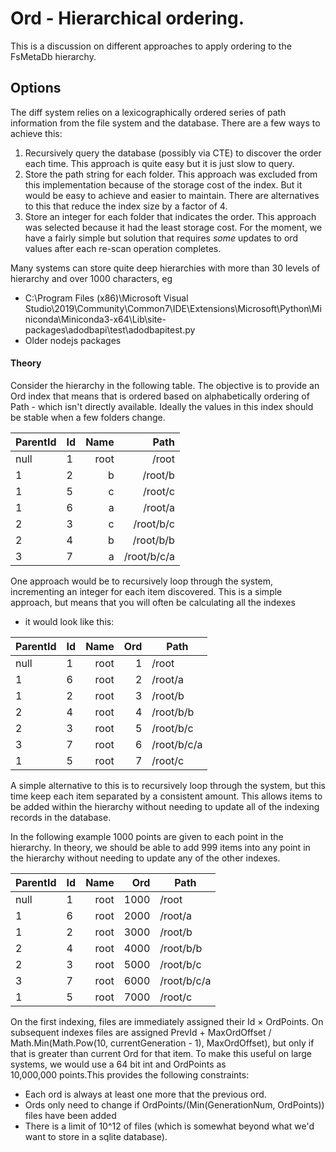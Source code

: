 # Ord - Hierarchical ordering.
This is a discussion on different approaches to apply ordering to the FsMetaDb hierarchy.

## Options
The diff system relies on a lexicographically ordered series of path information from the file
system and the database.  There are a few ways to achieve this:
1. Recursively query the database (possibly via CTE) to discover the order each time.  This approach is
   quite easy but it is just slow to query.
2. Store the path string for each folder.  This approach was excluded from this implementation because
   of the storage cost of the index.  But it would be easy to achieve and easier to maintain.  There are
   alternatives to this that reduce the index size by a factor of 4.
3. Store an integer for each folder that indicates the order.  This approach was selected because it had
   the least storage cost.  For the moment, we have a fairly simple but solution that requires *some* 
   updates to ord values after each re-scan operation completes.

Many systems can store quite deep hierarchies with more than 30 levels of hierarchy and over 1000 characters, eg  
* C:\Program Files (x86)\Microsoft Visual Studio\2019\Community\Common7\IDE\Extensions\Microsoft\Python\Miniconda\Miniconda3-x64\Lib\site-packages\adodbapi\test\adodbapitest.py
* Older nodejs packages 

#### Theory

Consider the hierarchy in the following table.  The objective is to provide an Ord index that means that is
ordered based on alphabetically ordering of Path - which isn't directly available.  Ideally the values in
this index should be stable when a few folders change.

| ParentId   | Id       | Name  | Path        | 
| -----------| -------- | -----:|     -------:| 
| null       | 1        | root  | /root       |
| 1          | 2        | b     | /root/b     |
| 1          | 5        | c     | /root/c     |
| 1          | 6        | a     | /root/a     |
| 2          | 3        | c     | /root/b/c   |
| 2          | 4        | b     | /root/b/b   |
| 3          | 7        | a     | /root/b/c/a |

One approach would be to recursively loop through the system, incrementing an integer for each item
discovered.  This is a simple approach, but means that you will often be calculating all the indexes
- it would look like this:

| ParentId   | Id       | Name  | Ord  | Path        | 
| -----------| -------- | -----:|-----:|     --------| 
| null       | 1        | root  | 1    | /root       |
| 1          | 6        | root  | 2    | /root/a     |
| 1          | 2        | root  | 3    | /root/b     |
| 2          | 4        | root  | 4    | /root/b/b   |
| 2          | 3        | root  | 5    | /root/b/c   |
| 3          | 7        | root  | 6    | /root/b/c/a |
| 1          | 5        | root  | 7    | /root/c     |

A simple alternative to this is to recursively loop through the system, but this time keep
each item separated by a consistent amount.  This allows items to be added within the hierarchy
without needing to update all of the indexing records in the database. 

In the following example 1000 points are given to each point in the hierarchy.  In theory, we
should be able to add 999 items into any point in the hierarchy without needing to update any of the
other indexes.  


| ParentId   | Id       | Name  | Ord   | Path        | 
| -----------| -------- | -----:|------:|     --------| 
| null       | 1        | root  | 1000  | /root       |
| 1          | 6        | root  | 2000  | /root/a     |
| 1          | 2        | root  | 3000  | /root/b     |
| 2          | 4        | root  | 4000  | /root/b/b   |
| 2          | 3        | root  | 5000  | /root/b/c   |
| 3          | 7        | root  | 6000  | /root/b/c/a |
| 1          | 5        | root  | 7000  | /root/c     |

On the first indexing, files are immediately assigned their Id × OrdPoints.  On subsequent indexes
files are assigned PrevId + MaxOrdOffset / Math.Min(Math.Pow(10, currentGeneration - 1), MaxOrdOffset), but only if that is greater than 
current Ord for that item.  To make this useful on large systems, we would use a 64 bit int and OrdPoints as  
10,000,000 points.This provides the following constraints:
 - Each ord is always at least one more that the previous ord.
 - Ords only need to change if OrdPoints/(Min(GenerationNum, OrdPoints)) files have been added
 - There is a limit of 10^12 of files (which is somewhat beyond what we'd want to store in a sqlite database).  

 
 

